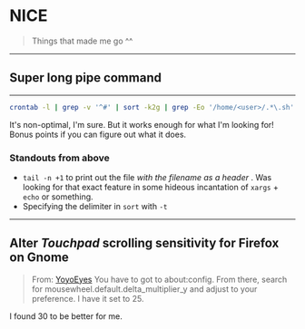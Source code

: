 # NICE

> Things that made me go ^^

----

## Super long pipe command

----

```bash
crontab -l | grep -v '^#' | sort -k2g | grep -Eo '/home/<user>/.*\.sh' | awk '{print $1}' | tr -d '"' | uniq | xargs tail -n +1 | grep -Eo '\s([A-Za-z]\.*){2,}\s[$]' | tr -d '$' | sort -t '.' -k1g | uniq
```

It's non-optimal, I'm sure. But it works enough for what I'm looking for! Bonus points if you can figure out what it does.

### Standouts from above

- `tail -n +1` to print out the file _with the filename as a header_ . Was looking for that exact feature in some hideous incantation of `xargs` + `echo` or something.
- Specifying the delimiter in `sort` with `-t`

----

## Alter _Touchpad_ scrolling sensitivity for Firefox on Gnome

> From: [YoyoEyes](https://www.reddit.com/r/Fedora/comments/1jyi53w/comment/mn1755c)
> You have to got to about:config. From there, search for mousewheel.default.delta_multiplier_y and adjust to your preference. I have it set to 25.

I found 30 to be better for me.
